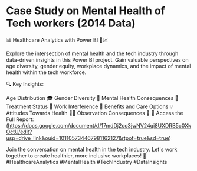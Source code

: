 # Case Study on Mental Health of Tech workers (2014 Data)
📊 Healthcare Analytics with Power BI 🏥📈

Explore the intersection of mental health and the tech industry through data-driven insights in this Power BI project. Gain valuable perspectives on age diversity, gender equity, workplace dynamics, and the impact of mental health within the tech workforce.

🔍 Key Insights:

Age Distribution 🎓
Gender Diversity 🌟
Mental Health Consequences 💼
Treatment Status 🏥
Work Interference 🚀
Benefits and Care Options 💡
Attitudes Towards Health 🧘‍♂️
Observation Consequences 🤝
🔗 Access the Full Report: (https://docs.google.com/document/d/17mdDj2co3jwNV24qi8UXDRB5c0XkOctU/edit?usp=drive_link&ouid=101105734467981162127&rtpof=true&sd=true)

Join the conversation on mental health in the tech industry. Let's work together to create healthier, more inclusive workplaces! 💪 #HealthcareAnalytics #MentalHealth #TechIndustry #DataInsights
